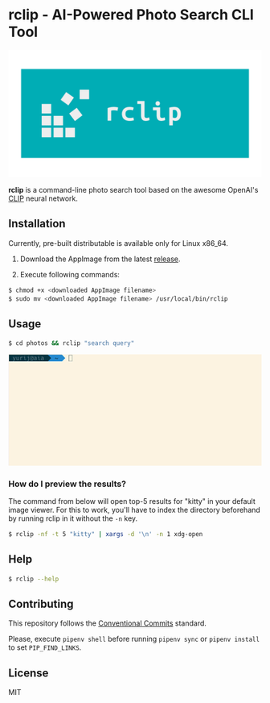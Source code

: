 # rclip - AI-Powered Photo Search CLI Tool

<div align="center">
  <img alt="rclip logo" src="resources/logo-transparent.png" width="600px" />
</div>

**rclip** is a command-line photo search tool based on the awesome OpenAI's [CLIP](https://github.com/openai/CLIP) neural network.

## Installation

Currently, pre-built distributable is available only for Linux x86_64.

1. Download the AppImage from the latest [release](https://github.com/yurijmikhalevich/rclip/releases).

2. Execute following commands:

```bash
$ chmod +x <downloaded AppImage filename>
$ sudo mv <downloaded AppImage filename> /usr/local/bin/rclip
```

## Usage

```bash
$ cd photos && rclip "search query"
```

<img alt="rclip usage demo" src="resources/rclip-usage-demo-large.gif" width="640px" />

### How do I preview the results?

The command from below will open top-5 results for "kitty" in your default image viewer. For this to work, you'll have to index the directory beforehand by running rclip in it without the `-n` key.

```bash
$ rclip -nf -t 5 "kitty" | xargs -d '\n' -n 1 xdg-open
```

## Help

```bash
$ rclip --help
```

## Contributing

This repository follows the [Conventional Commits](https://www.conventionalcommits.org/en/v1.0.0/) standard.

Please, execute `pipenv shell` before running `pipenv sync` or `pipenv install` to set `PIP_FIND_LINKS`.

## License

MIT
